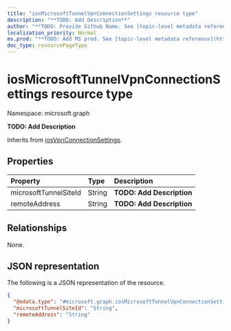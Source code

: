 ```yaml
---
title: "iosMicrosoftTunnelVpnConnectionSettings resource type"
description: "**TODO: Add Description**"
author: "**TODO: Provide Github Name. See [topic-level metadata reference](https://msgo.azurewebsites.net/add/document/guidelines/metadata.html#topic-level-metadata)**"
localization_priority: Normal
ms.prod: "**TODO: Add MS prod. See [topic-level metadata reference](https://msgo.azurewebsites.net/add/document/guidelines/metadata.html#topic-level-metadata)**"
doc_type: resourcePageType
---
```


# iosMicrosoftTunnelVpnConnectionSettings resource type

Namespace: microsoft.graph

**TODO: Add Description**


Inherits from [iosVpnConnectionSettings](../resources/iosvpnconnectionsettings.md).

## Properties
|Property|Type|Description|
|:---|:---|:---|
|microsoftTunnelSiteId|String|**TODO: Add Description**|
|remoteAddress|String|**TODO: Add Description**|

## Relationships
None.

## JSON representation
The following is a JSON representation of the resource.
<!-- {
  "blockType": "resource",
  "@odata.type": "microsoft.graph.iosMicrosoftTunnelVpnConnectionSettings"
}
-->
``` json
{
  "@odata.type": "#microsoft.graph.iosMicrosoftTunnelVpnConnectionSettings",
  "microsoftTunnelSiteId": "String",
  "remoteAddress": "String"
}
```

